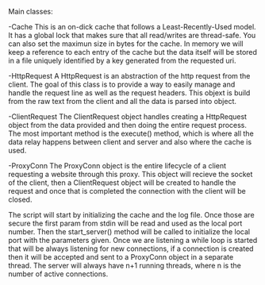 Main classes:

-Cache
  This is an on-dick cache that follows a Least-Recently-Used model. It has a global lock that makes 
  sure that all read/writes are thread-safe. You can also set the maximun size in bytes for the cache. 
  In memory we will keep a reference to each entry of the cache but the data itself will be stored in 
  a file uniquely identified by a key generated from the requested uri.

-HttpRequest
  A HttpRequest is an abstraction of the http request from the client. The goal of this class is to 
  provide a way to easily manage and handle the request line as well as the request headers. This 
  objext is build from the raw text from the client and all the data is parsed into object. 

-ClientRequest
  The ClientRequest object handles creating a HttpRequest object from the data provided and then 
  doing the entire request process. The most important method is the execute() method, which is where 
  all the data relay happens between client and server and also where the cache is used.

-ProxyConn
  The ProxyConn object is the entire lifecycle of a client requesting a website through this proxy. 
  This object will recieve the socket of the client, then a ClientRequest object will be created 
  to handle the request and once that is completed the connection with the client will be closed.


The script will start by initializing the  cache and the log file. Once those are secure the first 
param from stdin will be read and used as the local port number. Then the start_server() method will be 
called to initialize the local port with the parameters given. Once we are listening a while loop is 
started that will be always listening for new connections, if a connection is created then it will be 
accepted and sent to a ProxyConn object in a separate thread. The server will always have n+1 running 
threads, where n is the number of active connections.
